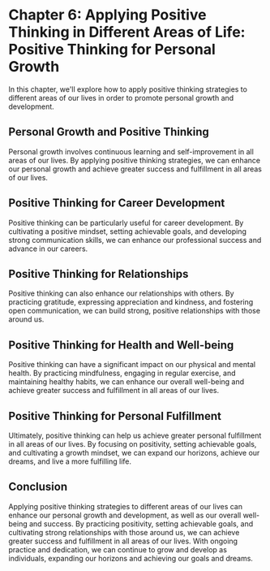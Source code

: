 Chapter 6: Applying Positive Thinking in Different Areas of Life: Positive Thinking for Personal Growth
=======================================================================================================

In this chapter, we'll explore how to apply positive thinking strategies to different areas of our lives in order to promote personal growth and development.

Personal Growth and Positive Thinking
-------------------------------------

Personal growth involves continuous learning and self-improvement in all areas of our lives. By applying positive thinking strategies, we can enhance our personal growth and achieve greater success and fulfillment in all areas of our lives.

Positive Thinking for Career Development
----------------------------------------

Positive thinking can be particularly useful for career development. By cultivating a positive mindset, setting achievable goals, and developing strong communication skills, we can enhance our professional success and advance in our careers.

Positive Thinking for Relationships
-----------------------------------

Positive thinking can also enhance our relationships with others. By practicing gratitude, expressing appreciation and kindness, and fostering open communication, we can build strong, positive relationships with those around us.

Positive Thinking for Health and Well-being
-------------------------------------------

Positive thinking can have a significant impact on our physical and mental health. By practicing mindfulness, engaging in regular exercise, and maintaining healthy habits, we can enhance our overall well-being and achieve greater success and fulfillment in all areas of our lives.

Positive Thinking for Personal Fulfillment
------------------------------------------

Ultimately, positive thinking can help us achieve greater personal fulfillment in all areas of our lives. By focusing on positivity, setting achievable goals, and cultivating a growth mindset, we can expand our horizons, achieve our dreams, and live a more fulfilling life.

Conclusion
----------

Applying positive thinking strategies to different areas of our lives can enhance our personal growth and development, as well as our overall well-being and success. By practicing positivity, setting achievable goals, and cultivating strong relationships with those around us, we can achieve greater success and fulfillment in all areas of our lives. With ongoing practice and dedication, we can continue to grow and develop as individuals, expanding our horizons and achieving our goals and dreams.
